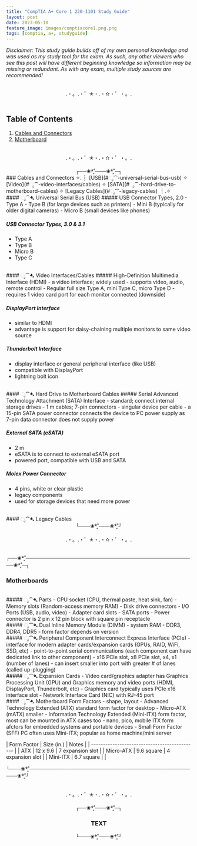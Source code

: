 ```yaml
---
title: "CompTIA A+ Core 1 220-1101 Study Guide"
layout: post
date: 2023-05-10
feature_image: images/comptiacore1.png.png
tags: [comptia, a+, studyguide]
---
```


*Disclaimer: This study guide builds off of my own personal knowledge and was used as my study tool for the exam. As such, any other viewers who see this post will have different beginning knowledge so information may be missing or redundant. As with any exam, multiple study sources are recommended!*

<!--more-->

<br>
<div align="center">.・。.・゜✭・.・✫・゜・。. </div>
<br>

## Table of Contents

1. [Cables and Connectors](#cables-and-connectors)
3. [Motherboard](#motherboard)


<br>
<div align="center">.・。.・゜✭・.・✫・゜・。. </div>
<br>

<div align="center">┌──❀*̥˚───❀*̥˚─┐</div>
### Cables and Connectors
✧. ┊ ⁭ ⁭[USB](#ೃ⁀-universal-serial-bus-usb) ✧ [Video](#ೃ⁀-video-interfaces/cables) ✧ [SATA](#ೃ⁀-hard-drive-to-motherboard-cables) ✧ [Legacy Cables](#ೃ⁀-legacy-cables) ⁭ ⁭┊ .✧

<br>
#### ೃ⁀➷ Universal Serial Bus (USB)
##### USB Connector Types, 2.0
- Type A
- Type B (for large devices such as printers)
- Mini B (typically for older digital cameras)
- Micro B (small devices like phones)

##### USB Connector Types, 3.0 & 3.1
- Type A
- Type B
- Micro B
- Type C

<br>
#### ೃ⁀➷ Video Interfaces/Cables
##### High-Definition Multimedia Interface (HDMI) 
- a video interface; widely used
- supports video, audio, remote control
- Regular full size Type A, mini Type C, micro Type D
- requires 1 video card port for each monitor connected (downside)

##### DisplayPort Interface 
- similar to HDMI
- advantage is support for daisy-chaining multiple monitors to same video source

##### Thunderbolt Interface
- display interface or general peripheral interface (like USB)
- compatible with DisplayPort
- lightning bolt icon

<br>
#### ೃ⁀➷ Hard Drive to Motherboard Cables
##### Serial Advanced Technology Attachment (SATA) Interface
- standard; connect internal storage drives
- 1 m cables; 7-pin connectors
- singular device per cable
- a 15-pin SATA power connector connects the device to PC power supply as 7-pin data connector does not supply power

##### External SATA (eSATA)
- 2 m
- eSATA is to connect to external eSATA port
- powered port, compatible with USB and SATA

##### Molex Power Connector
- 4 pins, white or clear plastic
- legacy components
- used for storage devices that need more power 

<br>
#### ೃ⁀➷ Legacy Cables

<div align="center">└───❀*̥˚───❀*̥˚┘</div>


<br>
<div align="center">.・。.・゜✭・.・✫・゜・。. </div>
<br>

┌──❀*̥˚───────────────────────────────────────────────❀*̥˚─┐
### Motherboards

<br>
##### ೃ⁀➷ Parts
- CPU socket (CPU, thermal paste, heat sink, fan)
- Memory slots (Random-access memory RAM)
- Disk drive connectors
- I/O Ports (USB, audio, video)
- Adapter card slots
- SATA ports
- Power connector is 2 pin x 12 pin block with square pin receptacle

<br>
##### ೃ⁀➷ Dual Inline Memory Module (DIMM)
- system RAM
- DDR3, DDR4, DDR5
- form factor depends on version

<br>
##### ೃ⁀➷ Peripheral Component Interconnect Express Interface (PCIe)
- interface for modern adapter cards/expansion cards (GPUs, RAID, WiFi, SSD, etc)
- point-to-point serial communications (each component can have dedicated link to other component)
- x16 PCIe slot, x8 PCIe slot, x4, x1 (number of lanes)
- can insert smaller into port with greater # of lanes (called up-plugging)

<br>
##### ೃ⁀➷ Expansion Cards
- Video card/graphics adapter has Graphics Processing Unit (GPU) and Graphics memory and video ports (HDMI, DisplayPort, Thunderbolt, etc)
- Graphics card typically uses PCIe x16 interface slot
- Network Interface Card (NIC) with RJ-45 port

<br>
#### ೃ⁀➷ Motherboard Form Factors
- shape, layout
- Advanced Technology Extended (ATX) standard form factor for desktop
- Micro-ATX (mATX) smaller
- Information Technology Extended (Mini-ITX) form factor, most can be mounted in ATX cases too
- nano, pico, mobile ITX form afctors for embedded systems and portable devices
- Small Form Factor (SFF) PC often uses Mini-ITX; popular as home machine/mini server

| Form Factor | Size (in.)  | Notes             |
| --------------------------------------------- |
| ATX         | 12 x 9.6    | 7 expansion slot  |
| Micro-ATX   | 9.6 square  | 4 expansion slot  |
| Mini-ITX    | 6.7 square  |                   |



└───❀*̥˚───────────────────────────────────────────────❀*̥˚┘


<br>
<div align="center">.・。.・゜✭・.・✫・゜・。. </div>
<br>

<div align="center">┌──❀*̥˚───❀*̥˚─┐</div>
<h3 align="center">TEXT</h3>

<div align="center">└───❀*̥˚───❀*̥˚┘</div>
